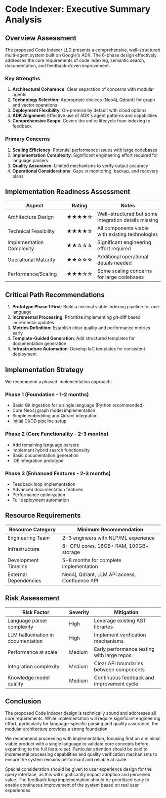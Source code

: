 # Code Indexer: Executive Summary Analysis

## Overview Assessment

The proposed Code Indexer LLD presents a comprehensive, well-structured multi-agent system built on Google's ADK. The 6-phase design effectively addresses the core requirements of code indexing, semantic search, documentation, and feedback-driven improvement.

### Key Strengths

1. **Architectural Coherence**: Clear separation of concerns with modular agents
2. **Technology Selection**: Appropriate choices (Neo4j, Qdrant) for graph and vector operations
3. **Deployment Flexibility**: On-premise by default with cloud options
4. **ADK Alignment**: Effective use of ADK's agent patterns and capabilities
5. **Comprehensive Scope**: Covers the entire lifecycle from indexing to feedback

### Primary Concerns

1. **Scaling Efficiency**: Potential performance issues with large codebases
2. **Implementation Complexity**: Significant engineering effort required for language parsers
3. **Quality Assurance**: Limited mechanisms to verify output accuracy
4. **Operational Considerations**: Gaps in monitoring, backup, and recovery plans

## Implementation Readiness Assessment

| Aspect | Rating | Notes |
|--------|--------|-------|
| Architecture Design | ★★★★☆ | Well-structured but some integration details missing |
| Technical Feasibility | ★★★★☆ | All components viable with existing technologies |
| Implementation Complexity | ★★☆☆☆ | Significant engineering effort required |
| Operational Maturity | ★★☆☆☆ | Additional operational details needed |
| Performance/Scaling | ★★★☆☆ | Some scaling concerns for large codebases |

## Critical Path Recommendations

1. **Prototype Phase 1 First**: Build a minimal viable indexing pipeline for one language
2. **Incremental Processing**: Prioritize implementing git-diff based incremental updates
3. **Metrics Definition**: Establish clear quality and performance metrics early
4. **Template-Guided Generation**: Add structured templates for documentation generation
5. **Infrastructure Automation**: Develop IaC templates for consistent deployment

## Implementation Strategy

We recommend a phased implementation approach:

### Phase 1 (Foundation - 1-2 months)
- Basic Git ingestion for a single language (Python recommended)
- Core Neo4j graph model implementation
- Simple embedding and Qdrant integration
- Initial CI/CD pipeline setup

### Phase 2 (Core Functionality - 2-3 months)
- Add remaining language parsers
- Implement hybrid search functionality
- Basic documentation generation
- IDE integration prototype

### Phase 3 (Enhanced Features - 2-3 months)
- Feedback loop implementation
- Advanced documentation features
- Performance optimization
- Full deployment automation

## Resource Requirements

| Resource Category | Minimum Recommendation |
|-------------------|------------------------|
| Engineering Team | 2-3 engineers with NLP/ML experience |
| Infrastructure | 8+ CPU cores, 16GB+ RAM, 100GB+ storage |
| Development Timeline | 5-8 months for complete implementation |
| External Dependencies | Neo4j, Qdrant, LLM API access, Confluence API |

## Risk Assessment

| Risk Factor | Severity | Mitigation |
|-------------|----------|------------|
| Language parser complexity | High | Leverage existing AST libraries |
| LLM hallucination in documentation | High | Implement verification mechanisms |
| Performance at scale | Medium | Early performance testing with large repos |
| Integration complexity | Medium | Clear API boundaries between components |
| Knowledge model quality | Medium | Continuous feedback and improvement cycle |

## Conclusion

The proposed Code Indexer design is technically sound and addresses all core requirements. While implementation will require significant engineering effort, particularly for language-specific parsing and quality assurance, the modular architecture provides a strong foundation. 

We recommend proceeding with implementation, focusing first on a minimal viable product with a single language to validate core concepts before expanding to the full feature set. Particular attention should be paid to incremental processing capabilities and quality verification mechanisms to ensure the system remains performant and reliable at scale.

Special consideration should be given to user experience design for the query interface, as this will significantly impact adoption and perceived value. The feedback loop implementation should be prioritized early to enable continuous improvement of the system based on real user experiences.